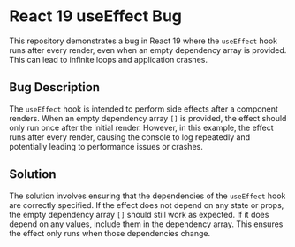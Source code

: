 # React 19 useEffect Bug

This repository demonstrates a bug in React 19 where the `useEffect` hook runs after every render, even when an empty dependency array is provided. This can lead to infinite loops and application crashes.

## Bug Description

The `useEffect` hook is intended to perform side effects after a component renders.  When an empty dependency array `[]` is provided, the effect should only run once after the initial render. However, in this example, the effect runs after every render, causing the console to log repeatedly and potentially leading to performance issues or crashes.

## Solution

The solution involves ensuring that the dependencies of the `useEffect` hook are correctly specified.  If the effect does not depend on any state or props, the empty dependency array `[]` should still work as expected. If it does depend on any values, include them in the dependency array. This ensures the effect only runs when those dependencies change.